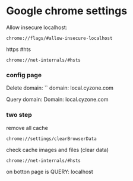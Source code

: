 # Google chrome settings


Allow insecure localhost:

	chrome://flags/#allow-insecure-localhost

https #hts

	chrome://net-internals/#hsts

### config page

Delete domain: ``
	domain: local.cyzone.com

Query domain:
	Domain: local.cyzone.com


### two step
remove all cache

	chrome://settings/clearBrowserData

check cache images and files (clear data)

	chrome://net-internals/#hsts

on botton page is QUERY: localhost 
